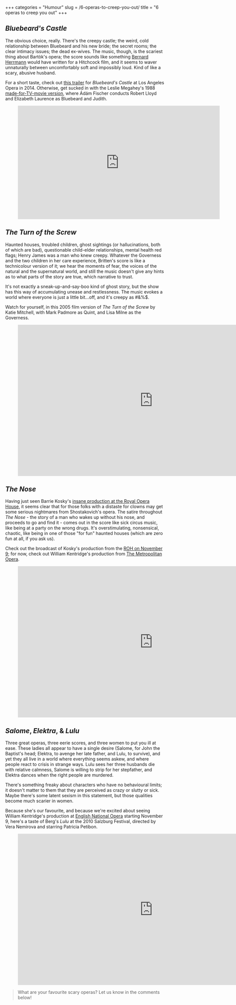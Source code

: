 +++
categories = "Humour"
slug = /6-operas-to-creep-you-out/
title = "6 operas to creep you out"
+++

## *Bluebeard's Castle*

The obvious choice, really. There's the creepy castle; the weird, cold relationship between Bluebeard and his new bride; the secret rooms; the clear intimacy issues; the dead ex-wives. The music, though, is the scariest thing about Bartòk's opera; the score sounds like something [Bernard Herrmann](https://en.wikipedia.org/wiki/Bernard_Herrmann) would have written for a Hitchcock film, and it seems to waver unnaturally between uncomfortably soft and impossibly loud. Kind of like a scary, abusive husband.

For a short taste, check out [this trailer](https://youtu.be/0yrdaA0Me7U) for *Bluebeard's Castle* at Los Angeles Opera in 2014. Otherwise, get sucked in with the Leslie Megahey's 1988 [made-for-TV-movie version](http://www.imdb.com/title/tt0364318/?ref_=ttfc_fc_tt), where Ádám Fischer conducts Robert Lloyd and Elizabeth Laurence as Bluebeard and Judith.

<figure data-type="video">
<iframe width="640" height="360" src="https://www.youtube.com/embed/p9Aq2WWds8k" frameborder="0" allowfullscreen></iframe>
</figure>

## *The Turn of the Screw*

Haunted houses, troubled children, ghost sightings (or hallucinations, both of which are bad), questionable child-elder relationships, mental health red flags; Henry James was a man who knew creepy. Whatever the Governess and the two children in her care experience, Britten's score is like a technicolour version of it; we hear the moments of fear, the voices of the natural and the supernatural world, and still the music doesn't give any hints as to what parts of the story are true, which narrative to trust.

It's not exactly a sneak-up-and-say-boo kind of ghost story, but the show has this way of accumulating unease and restlessness. The music evokes a world where everyone is just a little bit...off, and it's creepy as #&%$.

Watch for yourself, in this 2005 film version of *The Turn of the Screw* by Katie Mitchell, with Mark Padmore as Quint, and Lisa Milne as the Governess.

<figure data-type="video">
<iframe width="854" height="480" src="https://www.youtube.com/embed/c7GOueDw0cI" frameborder="0" allowfullscreen></iframe>
</figure>

## *The Nose*

Having just seen Barrie Kosky's [insane production at the Royal Opera House](/jaw-dropping-the-nose-at-roh/), it seems clear that for those folks with a distaste for clowns may get some serious nightmares from Shostakovich's opera. The satire throughout *The Nose* - the story of a man who wakes up without his nose, and proceeds to go and find it - comes out in the score like sick circus music, like being at a party on the wrong drugs. It's overstimulating, nonsensical, chaotic, like being in one of those "for fun" haunted houses (which are zero fun at all, if you ask us).

Check out the broadcast of Kosky's production from the [ROH on November 9](http://www.roh.org.uk/news/watch-the-nose-to-be-livestreamed-on-9-november-2016); for now, check out William Kentridge's production from [The Metropolitan Opera](/scene/companies/the-metropolitan-opera/).

<figure data-type="video">
<iframe width="854" height="480" src="https://www.youtube.com/embed/PVdIrhVmCYI?list=PLCcad1oy6FO-UY8Oapk_4pMZu1P5F8Is9" frameborder="0" allowfullscreen></iframe>
</figure>

## *Salome*, *Elektra*, & *Lulu*

Three great operas, three eerie scores, and three women to put you ill at ease. These ladies all appear to have a single desire (Salome, for John the Baptist's head; Elektra, to avenge her late father, and Lulu, to survive), and yet they all live in a world where everything seems askew, and where people react to crisis in strange ways. Lulu sees her three husbands die with relative calmness, Salome is willing to strip for her stepfather, and Elektra dances when the right people are murdered.

There's something freaky about characters who have no behavioural limits; it doesn't matter to them that they are perceived as crazy or slutty or sick. Maybe there's some latent sexism in this statement, but those qualities become much scarier in women.

Because she's our favourite, and because we're excited about seeing William Kentridge's production at  [English National Opera](/scene/companies/english-nationa-opera/) starting November 9, here's a taste of Berg's *Lulu* at the 2010 Salzburg Festival, directed by Vera Nemirova and starring Patricia Petibon.

<figure data-type="video">
<iframe width="854" height="480" src="https://www.youtube.com/embed/a4-s28gnnyo" frameborder="0" allowfullscreen></iframe>
</figure>

>What are your favourite scary operas? Let us know in the comments below!
